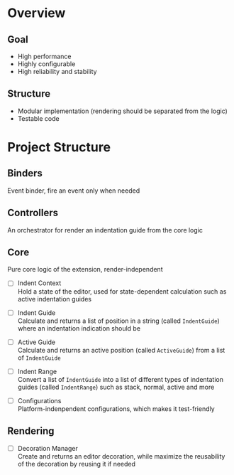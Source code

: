 # Overview

## Goal

- High performance
- Highly configurable
- High reliability and stability

## Structure

- Modular implementation (rendering should be separated from the logic)
- Testable code

# Project Structure

## Binders

Event binder, fire an event only when needed

## Controllers

An orchestrator for render an indentation guide from the core logic

## Core

Pure core logic of the extension, render-independent

- [ ] Indent Context  
Hold a state of the editor,
used for state-dependent calculation such as active indentation guides

- [ ] Indent Guide  
Calculate and returns a list of position in a string (called `IndentGuide`)
where an indentation indication should be

- [ ] Active Guide  
Calculate and returns an active position (called `ActiveGuide`)
from a list of `IndentGuide`

- [ ] Indent Range  
Convert a list of `IndentGuide` into a list of different types of indentation
guides (called `IndentRange`) such as stack, normal, active and more

- [ ] Configurations  
Platform-indenpendent configurations, which makes it test-friendly

## Rendering

- [ ] Decoration Manager  
Create and returns an editor decoration,
while maximize the reusability of the decoration by reusing it if needed
